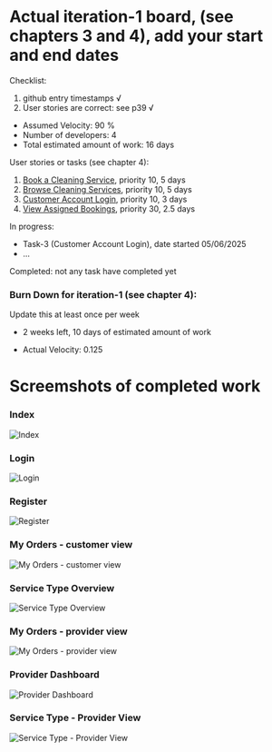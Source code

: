 # Actual iteration-1 board, (see chapters 3 and 4), add your start and end dates 

Checklist: 
1. github entry timestamps √
2. User stories are correct: see p39 √

* Assumed Velocity: 90 % 
* Number of developers: 4
* Total estimated amount of work: 16 days

User stories or tasks (see chapter 4):
1. [Book a Cleaning Service](./user_stories/user_stories.md), priority 10, 5 days 
2. [Browse Cleaning Services](./user_stories/user_stories.md), priority 10, 5 days
3. [Customer Account Login](./user_stories/user_stories.md), priority 10, 3 days
4. [View Assigned Bookings](./user_stories/user_stories.md), priority 30, 2.5 days
<!-- 4. [Customer Account Registration](./user_stories/user_stories.md), priority 10, 1.4 days -->
<!-- 5. [Manage Provider Availability](./user_stories/user_stories.md), priority 10, 1.5 days -->
<!-- 6. [Provider Login](./user_stories/user_stories.md), priority 10, 1.5 days -->
<!-- 7. [Provider Account Registration](./user_stories/user_stories.md), priority 10, 1.5 days -->



In progress:
* Task-3 (Customer Account Login), date started 05/06/2025
* ...

Completed:
not any task have completed yet
<!-- * Task-3 (developer name or initials), date completed
* ... -->

### Burn Down for iteration-1 (see chapter 4):
Update this at least once per week
* 2 weeks left, 10 days of estimated amount of work 
<!-- * 2 weeks left, xx days
* 1 weeks left, xx days
* 0 weeks left, xx days -->
* Actual Velocity: 0.125 

# Screemshots of completed work

### Index
![Index](iteation1_images/Home.jpeg)

### Login
![Login](iteation1_images/Login.jpeg)

### Register
![Register](iteation1_images/Register.jpeg)

### My Orders - customer view
![My Orders - customer view](iteation1_images/MyOrdersCustomer.jpeg)

### Service Type Overview
![Service Type Overview](iteation1_images/BrowseServices.jpeg)

### My Orders - provider view
![My Orders - provider view](iteation1_images/MyOrdersProviders.jpeg)

### Provider Dashboard
![Provider Dashboard](iteation1_images/ProviderDashboard.jpeg)

### Service Type - Provider View
![Service Type - Provider View](iteation1_images/ServicesType_Provider.jpeg)
